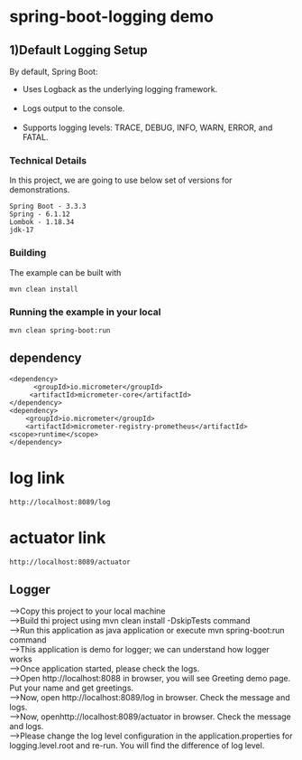 # spring-boot-logging demo


## 1)Default Logging Setup
By default, Spring Boot:

<ul><li>Uses Logback as the underlying logging framework.</li><br>
<li>Logs output to the console.</li><br>
<li>Supports logging levels: TRACE, DEBUG, INFO, WARN, ERROR, and FATAL.</li></ul>

 ### Technical Details
In this project, we are going to use below set of versions for demonstrations.

    Spring Boot - 3.3.3
    Spring - 6.1.12
    Lombok - 1.18.34
    jdk-17

### Building

The example can be built with
```shell
mvn clean install
```

### Running the example in your local
```shell
mvn clean spring-boot:run
```
## dependency
```shell
<dependency>
      <groupId>io.micrometer</groupId>
     <artifactId>micrometer-core</artifactId>
</dependency>
<dependency>
    <groupId>io.micrometer</groupId>
    <artifactId>micrometer-registry-prometheus</artifactId>
<scope>runtime</scope>
</dependency>
```
# log link
```shell
http://localhost:8089/log
```
# actuator link
```shell
http://localhost:8089/actuator
```
## Logger
-->Copy this project to your local machine<br>
-->Build thi project using mvn clean install -DskipTests command<br>
-->Run this application as java application or execute mvn spring-boot:run command<br>
-->This application is demo for logger; we can understand how logger works<br>
-->Once application started, please check the logs.<br>
-->Open http://localhost:8088 in browser, you will see Greeting demo page. Put your name and get greetings.<br>
-->Now, open http://localhost:8089/log in browser. Check the message and logs.<br>
-->Now, openhttp://localhost:8089/actuator in browser. Check the message and logs.<br>
-->Please change the log level configuration in the application.properties for logging.level.root and re-run. You will find the difference of log level.
